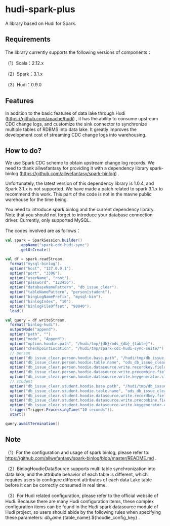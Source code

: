 # hudi-spark-plus

A library based on Hudi for Spark.

## Requirements

The library currently supports the following versions of components：

（1）Scala：2.12.x

（2）Spark：3.1.x

（3）Hudi：0.9.0

## Features

In addition to the basic features of data lake through Hudi (https://github.com/apache/hudi) , it has the ability to consume upstream CDC change logs, and customize the sink connector to synchronize multiple tables of RDBMS into data lake. It greatly improves the development cost of streaming CDC change logs into warehousing.

## How to do?

We use Spark CDC scheme to obtain upstream change log records. We need to thank allwefantasy for providing it with a dependency library spark-binlog (https://github.com/allwefantasy/spark-binlog) . 

Unfortunately, the latest version of this dependency library is 1.0.4, and Spark 3.1.x is not supported. We have made a patch related to spark 3.1.x to recommend this work. This part of the code is not in the mavne public warehouse for the time being.

You need to introduce spark binlog and the current dependency library. Note that you should not forget to introduce your database connection driver. Currently, only supported MySQL.

The codes involved are as follows：

```scala
val spark = SparkSession.builder()
      .appName("spark-cdc-hudi-sync")
      .getOrCreate()

val df = spark.readStream.
  format("mysql-binlog").
  option("host", "127.0.0.1").
  option("port", "3306").
  option("userName", "root").
  option("password", "123456").
  option("databaseNamePattern", "db_issue_clear").
  option("tableNamePattern", "person|student").
  option("bingLogNamePrefix", "mysql-bin").
  option("binlogIndex", "10").
  option("binlogFileOffset", "90840").
  load()

val query = df.writeStream.
  format("binlog-hudi").
  outputMode("append").
  option("path", "").
  option("mode", "Append").
  option("option.hoodie.path", "/hudi/tmp/{db}/ods_{db}_{table}").
  option("checkpointLocation", "/hudi/tmp/spark-cdc-hudi-sync-suite/").
  // person
  option("db_issue_clear.person.hoodie.base.path", "/hudi/tmp/db_issue_clear/ods_db_issue_clear_person").
  option("db_issue_clear.person.hoodie.table.name", "ods_db_issue_clear_person").
  option("db_issue_clear.person.hoodie.datasource.write.recordkey.field", "id").
  option("db_issue_clear.person.hoodie.datasource.write.precombine.field", "id").
  option("db_issue_clear.person.hoodie.datasource.write.keygenerator.class", "org.apache.hudi.keygen.NonpartitionedKeyGenerator").
  // student
  option("db_issue_clear.student.hoodie.base.path", "/hudi/tmp/db_issue_clear/ods_db_issue_clear_student").
  option("db_issue_clear.student.hoodie.table.name", "ods_db_issue_clear_student").
  option("db_issue_clear.student.hoodie.datasource.write.recordkey.field", "id").
  option("db_issue_clear.student.hoodie.datasource.write.precombine.field", "id").
  option("db_issue_clear.student.hoodie.datasource.write.keygenerator.class", "org.apache.hudi.keygen.NonpartitionedKeyGenerator").
  trigger(Trigger.ProcessingTime("10 seconds")).
  start()

query.awaitTermination()
``` 

## Note

（1）For the configuration and usage of spark binlog, please refer to: https://github.com/allwefantasy/spark-binlog/blob/master/README.md .

（2）BinlogHoudieDataSource supports multi table synchronization into data lake, and the attribute behavior of each table is different, which requires users to configure different attributes of each data Lake table before it can be correctly consumed in real time.

（3）For Hudi related configuration, please refer to the official website of Hudi. Because there are many Hudi configuration items, these complex configuration items can be found in the Hudi spark datasource module of Hudi project, so users should abide by the following rules when specifying these parameters: ${db_name}.${table_name}.${hoodie_config_key} .
